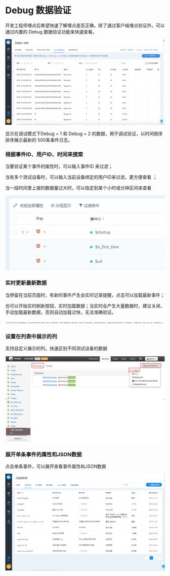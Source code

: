 # Debug 数据验证

开发工程师埋点后希望快速了解埋点是否正确，除了通过客户端埋点验证外，可以通过内置的 Debug 数据验证功能来快速查看。

![](../../.gitbook/assets/20191224212350.jpg)

显示在调试模式下Debug = 1 和 Debug = 2 的数据，用于调试验证，以时间倒序排序展示最新的 500条事件日志。

### 根据事件ID、用户ID、时间来搜索

当要验证某个事件的属性时，可以输入事件ID 来过滤；

当有多个测试设备时，可以输入当前设备绑定的用户ID来过滤，更方便查看
；

当一段时间里上报的数据量过大时，可以指定到某个小时或分钟区间来查看

![](../../.gitbook/assets/image%20%28127%29.png)

### 实时更新最新数据

当停留在当前页面时，有新的事件产生会实时记录提醒，点击可以加载最新事件；

也可以开始实时刷新按钮，实时加载数据；当实时会产生大量数据时，建议关闭，手动加载最新数据，否则自动加载过快，无法准确验证。

![](../../.gitbook/assets/image%20%28105%29.png)

### 设置在列表中展示的列

支持自定义展示的列，快速区别不同测试设备的数据

![](../../.gitbook/assets/image%20%28200%29.png)

### 展开单条事件的属性和JSON数据

点击单条事件，可以展开查看事件属性和JSON数据

![](../../.gitbook/assets/image%20%28178%29.png)

